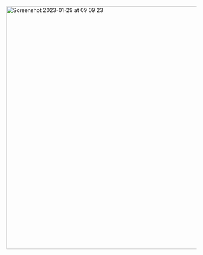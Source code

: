 <img width="643" alt="Screenshot 2023-01-29 at 09 09 23" src="https://user-images.githubusercontent.com/95253429/215332358-94187a3b-63e1-43c1-a378-50e88878642c.png">
